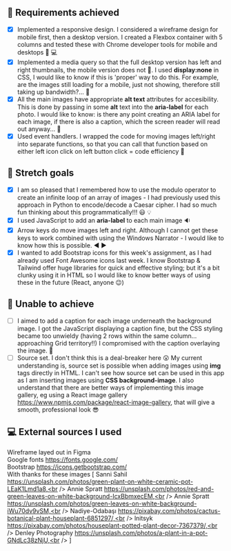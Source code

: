 ## :dart: Requirements achieved

- [x] Implemented a responsive design. I considered a wireframe design for mobile first, then a desktop version. I created a Flexbox container with 5 columns and tested these with Chrome developer tools for mobile and desktops :iphone: :computer:
- [x] Implemented a media query so that the full desktop version has left and right thumbnails, the mobile version does not :iphone:. I used **display:none** in CSS, I would like to know if this is 'proper' way to do this. For example, are the images still loading for a mobile, just not showing, therefore still taking up bandwidth?... :thinking:
- [x] All the main images have appropriate **alt text** attributes for accesibility. This is done by passing in some **alt** text into the **aria-label** for each photo. I would like to know: is there any point creating an ARIA label for each image, if there is also a caption, which the screen reader will read out anyway... :thinking:
- [x] Used event handlers. I wrapped the code for moving images left/right into separate functions, so that you can call that function based on either left icon click on left button click = code efficiency :muscle:

## :dart: Stretch goals

- [x] I am so pleased that I remembered how to use the modulo operator to create an infinite loop of an array of images - I had previously used this approach in Python to encode/decode a Caesar cipher. I had so much fun thinking about this programmatically!!! :smiley: :bulb:
- [x] I used JavaScript to add an **aria-label** to each main image :sound:
- [x] Arrow keys do move images left and right. Although I cannot get these keys to work combined with using the Windows Narrator - I would like to know how this is possible. :arrow_backward: :arrow_forward:
- [x] I wanted to add Bootstrap icons for this week's assignment, as I had already used Font Awesome icons last week. I know Bootstrap & Tailwind offer huge libraries for quick and effective styling; but it's a bit clunky using it in HTML so I would like to know better ways of using these in the future (React, anyone :wink:)

## :pushpin: Unable to achieve

- [ ] I aimed to add a caption for each image underneath the background image. I got the JavaScript displaying a caption fine, but the CSS styling became too unwieldy (having 2 rows within the same column... approaching Grid territory!!) I compromised with the caption overlaying the image. :thinking:
- [ ] Source set. I don't think this is a deal-breaker here :open_mouth: My current understanding is, source set is possible when adding images using **img** tags directly in HTML. I can't see how source set can be used in this app as I am inserting images using **CSS background-image**. I also understand that there are better ways of implementing this image gallery, eg using a React image gallery https://www.npmjs.com/package/react-image-gallery, that will give a smooth, professional look :sunglasses:

## :computer: External sources I used

Wireframe layed out in Figma  
Google fonts https://fonts.google.com/  
Bootstrap https://icons.getbootstrap.com/  
With thanks for these images [
Sanni Sahil https://unsplash.com/photos/green-plant-on-white-ceramic-pot-LEaK1Lmd1a8,<br />
Annie Spratt https://unsplash.com/photos/red-and-green-leaves-on-white-background-IcxBbmxecEM,<br />
Annie Spratt https://unsplash.com/photos/green-leaves-on-white-background-iWu70dv9vSM,<br />
Nadiye-Odabaşı https://pixabay.com/photos/cactus-botanical-plant-houseplant-6851297/,<br />
lnitsyk https://pixabay.com/photos/houseplant-potted-plant-decor-7367379/,<br />
Denley Photography https://unsplash.com/photos/a-plant-in-a-pot-GNdLc38zNjU,<br />
]
